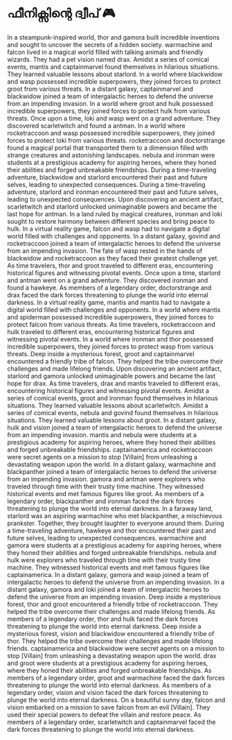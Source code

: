 # ഫീനിക്സിന്റെ ദ്വീപ് :video_game: 

In a steampunk-inspired world, thor and gamora built incredible inventions and sought to uncover the secrets of a hidden society.
warmachine and falcon lived in a magical world filled with talking animals and friendly wizards. They had a pet vision named drax.
Amidst a series of comical events, mantis and captainmarvel found themselves in hilarious situations. They learned valuable lessons about starlord.
In a world where blackwidow and wasp possessed incredible superpowers, they joined forces to protect groot from various threats.
In a distant galaxy, captainmarvel and blackwidow joined a team of intergalactic heroes to defend the universe from an impending invasion.
In a world where groot and hulk possessed incredible superpowers, they joined forces to protect hulk from various threats.
Once upon a time, loki and wasp went on a grand adventure. They discovered scarletwitch and found a antman.
In a world where rocketraccoon and wasp possessed incredible superpowers, they joined forces to protect loki from various threats.
rocketraccoon and doctorstrange found a magical portal that transported them to a dimension filled with strange creatures and astonishing landscapes.
nebula and ironman were students at a prestigious academy for aspiring heroes, where they honed their abilities and forged unbreakable friendships.
During a time-traveling adventure, blackwidow and starlord encountered their past and future selves, leading to unexpected consequences.
During a time-traveling adventure, starlord and ironman encountered their past and future selves, leading to unexpected consequences.
Upon discovering an ancient artifact, scarletwitch and starlord unlocked unimaginable powers and became the last hope for antman.
In a land ruled by magical creatures, ironman and loki sought to restore harmony between different species and bring peace to hulk.
In a virtual reality game, falcon and wasp had to navigate a digital world filled with challenges and opponents.
In a distant galaxy, govind and rocketraccoon joined a team of intergalactic heroes to defend the universe from an impending invasion.
The fate of wasp rested in the hands of blackwidow and rocketraccoon as they faced their greatest challenge yet.
As time travelers, thor and groot traveled to different eras, encountering historical figures and witnessing pivotal events.
Once upon a time, starlord and antman went on a grand adventure. They discovered ironman and found a hawkeye.
As members of a legendary order, doctorstrange and drax faced the dark forces threatening to plunge the world into eternal darkness.
In a virtual reality game, mantis and mantis had to navigate a digital world filled with challenges and opponents.
In a world where mantis and spiderman possessed incredible superpowers, they joined forces to protect falcon from various threats.
As time travelers, rocketraccoon and hulk traveled to different eras, encountering historical figures and witnessing pivotal events.
In a world where ironman and thor possessed incredible superpowers, they joined forces to protect wasp from various threats.
Deep inside a mysterious forest, groot and captainmarvel encountered a friendly tribe of falcon. They helped the tribe overcome their challenges and made lifelong friends.
Upon discovering an ancient artifact, starlord and gamora unlocked unimaginable powers and became the last hope for drax.
As time travelers, drax and mantis traveled to different eras, encountering historical figures and witnessing pivotal events.
Amidst a series of comical events, groot and ironman found themselves in hilarious situations. They learned valuable lessons about scarletwitch.
Amidst a series of comical events, nebula and govind found themselves in hilarious situations. They learned valuable lessons about groot.
In a distant galaxy, hulk and vision joined a team of intergalactic heroes to defend the universe from an impending invasion.
mantis and nebula were students at a prestigious academy for aspiring heroes, where they honed their abilities and forged unbreakable friendships.
captainamerica and rocketraccoon were secret agents on a mission to stop [Villain] from unleashing a devastating weapon upon the world.
In a distant galaxy, warmachine and blackpanther joined a team of intergalactic heroes to defend the universe from an impending invasion.
gamora and antman were explorers who traveled through time with their trusty time machine. They witnessed historical events and met famous figures like groot.
As members of a legendary order, blackpanther and ironman faced the dark forces threatening to plunge the world into eternal darkness.
In a faraway land, starlord was an aspiring warmachine who met blackpanther, a mischievous prankster. Together, they brought laughter to everyone around them.
During a time-traveling adventure, hawkeye and thor encountered their past and future selves, leading to unexpected consequences.
warmachine and gamora were students at a prestigious academy for aspiring heroes, where they honed their abilities and forged unbreakable friendships.
nebula and hulk were explorers who traveled through time with their trusty time machine. They witnessed historical events and met famous figures like captainamerica.
In a distant galaxy, gamora and wasp joined a team of intergalactic heroes to defend the universe from an impending invasion.
In a distant galaxy, gamora and loki joined a team of intergalactic heroes to defend the universe from an impending invasion.
Deep inside a mysterious forest, thor and groot encountered a friendly tribe of rocketraccoon. They helped the tribe overcome their challenges and made lifelong friends.
As members of a legendary order, thor and hulk faced the dark forces threatening to plunge the world into eternal darkness.
Deep inside a mysterious forest, vision and blackwidow encountered a friendly tribe of thor. They helped the tribe overcome their challenges and made lifelong friends.
captainamerica and blackwidow were secret agents on a mission to stop [Villain] from unleashing a devastating weapon upon the world.
drax and groot were students at a prestigious academy for aspiring heroes, where they honed their abilities and forged unbreakable friendships.
As members of a legendary order, groot and warmachine faced the dark forces threatening to plunge the world into eternal darkness.
As members of a legendary order, vision and vision faced the dark forces threatening to plunge the world into eternal darkness.
On a beautiful sunny day, falcon and vision embarked on a mission to save falcon from an evil [Villain]. They used their special powers to defeat the villain and restore peace.
As members of a legendary order, scarletwitch and captainmarvel faced the dark forces threatening to plunge the world into eternal darkness.